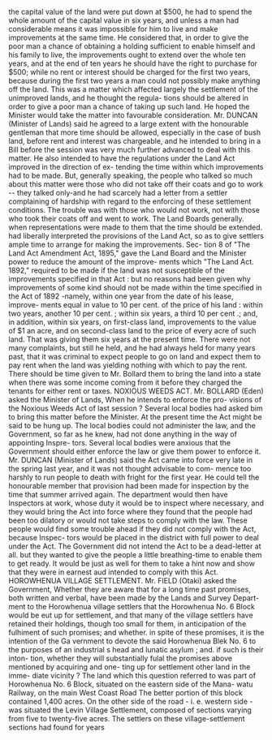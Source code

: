 the capital value of the land were put down at $500, he had to spend the whole amount of the capital value in six years, and unless a man had considerable means it was impossible for him to live and make improvements at the same time. He considered that, in order to give the poor man a chance of obtaining a holding sufficient to enable himself and his family to live, the improvements ought to extend over the whole ten years, and at the end of ten years he should have the right to purchase for $500; while no rent or interest should be charged for the first two years, because during the first two years a man could not possibly make anything off the land. This was a matter which affected largely the settlement of the unimproved lands, and he thought the regula- tions should be altered in order to give a poor man a chance of taking up such land. He hoped the Minister would take the matter into favourable consideration. Mr. DUNCAN (Minister of Lands) said he agreed to a large extent with the honourable gentleman that more time should be allowed, especially in the case of bush land, before rent and interest was chargeable, and he intended to bring in a Bill before the session was very much further advanced to deal with this matter. He also intended to have the regulations under the Land Act improved in the direction of ex- tending the time within which improvements had to be made. But, generally speaking, the people who talked so much about this matter were those who did not take off their coats and go to work -- they talked only-and he had scarcely had a letter from a settler complaining of hardship with regard to the enforcing of these settlement conditions. The trouble was with those who would not work, not with those who took their coats off and went to work. The Land Boards generally. when representations were made to them that the time should be extended. had liberally interpreted the provisions of the Land Act, so as to give settlers ample time to arrange for making the improvements. Sec- tion 8 of "The Land Act Amendment Act, 1895," gave the Land Board and the Minister power to reduce the amount of the improve- ments which "The Land Act. 1892," required to be made if the land was not susceptible of the improvements specified in that Act : but no reasons had been given why improvements of some kind should not be made within the time specified in the Act of 1892 -namely, within one year from the date of his lease, improve- ments equal in value to 10 per cent. of the price of his land : within two years, another 10 per cent. ; within six years, a third 10 per cent .; and, in addition, within six years, on first-class land, improvements to the value of $1 an acre, and on second-class land to the price of every acre of such land. That was giving them six years at the present time. There were not many complaints, but still he held, and he had always held for many years past, that it was criminal to expect people to go on land and expect them to pay rent when the land was yielding nothing with which to pay the rent. There should be time given to Mr. Bollard them to bring the land into a state when there was some income coming from it before they charged the tenants for either rent or taxes. NOXIOUS WEEDS ACT. Mr. BOLLARD (Eden) asked the Minister of Lands, When he intends to enforce the pro- visions of the Noxious Weeds Act of last session ? Several local bodies had asked bim to bring this matter before the Minister. At the present time the Act might be said to be hung up. The local bodies could not administer the law, and the Government, so far as he knew, had not done anything in the way of appointing Inspre- tors. Several local bodies were anxious that the Government should either enforce the law or give them power to enforce it. Mr. DUNCAN (Minister of Lands) said the Act came into force very late in the spring last year, and it was not thought advisable to com- mence too harshly to run people to death with fright for the first year. He could tell the honourable member that provision had been made for inspection by the time that summer arrived again. The department would then have Inspectors at work, whose duty it would be to inspect where necessary, and they would bring the Act into force where they found that the people had been too dilatory or would not take steps to comply with the law. These people would find some trouble ahead if they did not comply with the Act, because Inspec- tors would be placed in the district with full power to deal under the Act. The Government did not intend the Act to be a dead-letter at all. but they wanted to give the people a little breathing-time to enable them to get ready. It would be just as well for them to take a hint now and show that they were in earnest aud intended to comply with this Act. HOROWHENUA VILLAGE SETTLEMENT. Mr. FIELD (Otaki) asked the Government, Whether they are aware that for a long time past promises, both written and verbal, have been made by the Lands and Survey Depart- ment to the Horowhenua village settlers that the Horowhenua No. 6 Block would be eut up for settlement, and that many of the village settlers have retained their holdings, though too small for them, in anticipation of the fulhiment of such promises; and whether. in spite of these promises, it is the intention of the Ga vernment to devote the said Horowhenua Blek No. 6 to the purposes of an industrial s head and lunatic asylum ; and. if such is their inton- tion, whether they will substantially fulal the promises above mentioned by acquiring and one- ting up for settlement other land in the imme- diate vicinity ? The land which this question referred to was part of Horowhenua No. 6 Block, situated on the eastern side of the Mana- watu Railway, on the main West Coast Road The better portion of this block contained 1,400 acres. On the other side of the road - i. e. western side - was situated the Levin Village Settlement, composed of sections varying from five to twenty-five acres. The settlers on these village-settlement sections had found for years 